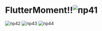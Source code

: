 # FlutterMoment!!![пр41](https://github.com/user-attachments/assets/a50a571e-812c-4ccc-8867-99ebdc5f583f)
![пр42](https://github.com/user-attachments/assets/c426a281-8391-42be-b8b5-6ab6e8c66fa8)
![пр43](https://github.com/user-attachments/assets/296760dd-551b-46a6-aa3d-27f35e4efac0)
![пр44](https://github.com/user-attachments/assets/9ca4bc10-0bc2-4d1d-9a32-7ba9490ff7a2)
